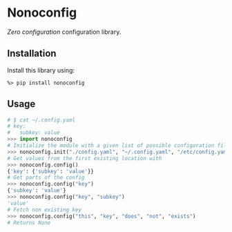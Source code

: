# Nonoconfig

*Zero configuration* configuration library.

## Installation

Install this library using:

```
%> pip install nonoconfig
```

## Usage

```python
# $ cat ~/.config.yaml
# key:
#   subkey: value
>>> import nonoconfig
# Initialize the module with a given list of possible configuration file locations
>>> nonoconfig.init("./config.yaml", "~/.config.yaml", "/etc/config.yaml")
# Get values from the first existing location with
>>> nonoconfig.config()
{'key': {'subkey': 'value'}}
# Get parts of the config
>>> nonoconfig.config("key")
{'subkey': 'value'}
>>> nonoconfig.config("key", "subkey")
'value'
# Fetch non existing key
>>> nonoconfig.config("this", "key", "does", "not", "exists")
# Returns None
